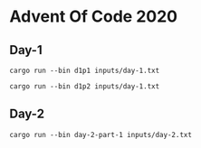 # Advent Of Code 2020

## Day-1

`cargo run --bin d1p1 inputs/day-1.txt`

`cargo run --bin d1p2 inputs/day-1.txt`

## Day-2

`cargo run --bin day-2-part-1 inputs/day-2.txt`
